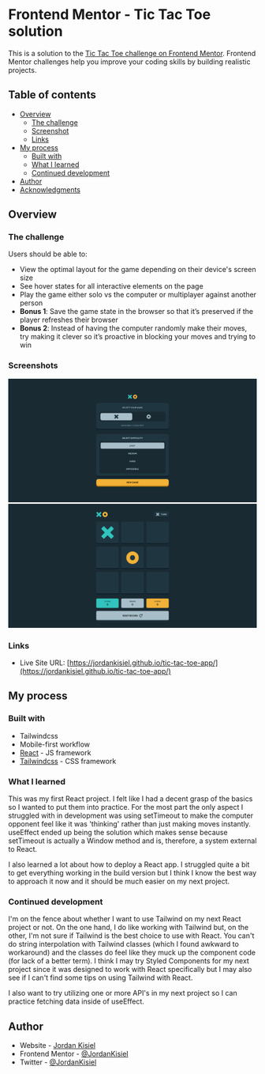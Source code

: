 # Frontend Mentor - Tic Tac Toe solution

This is a solution to the [Tic Tac Toe challenge on Frontend Mentor](https://www.frontendmentor.io/challenges/tic-tac-toe-game-Re7ZF_E2v). Frontend Mentor challenges help you improve your coding skills by building realistic projects. 

## Table of contents

- [Overview](#overview)
  - [The challenge](#the-challenge)
  - [Screenshot](#screenshot)
  - [Links](#links)
- [My process](#my-process)
  - [Built with](#built-with)
  - [What I learned](#what-i-learned)
  - [Continued development](#continued-development)
- [Author](#author)
- [Acknowledgments](#acknowledgments)

## Overview

### The challenge

Users should be able to:

- View the optimal layout for the game depending on their device's screen size
- See hover states for all interactive elements on the page
- Play the game either solo vs the computer or multiplayer against another person
- **Bonus 1**: Save the game state in the browser so that it’s preserved if the player refreshes their browser
- **Bonus 2**: Instead of having the computer randomly make their moves, try making it clever so it’s proactive in blocking your moves and trying to win

### Screenshots

![](./screenshot1.png)
![](./screenshot2.png)

### Links

- Live Site URL: [https://jordankisiel.github.io/tic-tac-toe-app/](https://jordankisiel.github.io/tic-tac-toe-app/)

## My process

### Built with

- Tailwindcss
- Mobile-first workflow
- [React](https://reactjs.org/) - JS framework
- [Tailwindcss](https://tailwindcss.com/) - CSS framework

### What I learned

This was my first React project. I felt like I had a decent grasp of the basics so I wanted to put them into practice. For the most part the only aspect I struggled with in development was using setTimeout to make the computer opponent feel like it was 'thinking' rather than just making moves instantly. useEffect ended up being the solution which makes sense because setTimeout is actually a Window method and is, therefore, a system external to React.

I also learned a lot about how to deploy a React app. I struggled quite a bit to get everything working in the build version but I think I know the best way to approach it now and it should be much easier on my next project.

### Continued development

I'm on the fence about whether I want to use Tailwind on my next React project or not. On the one hand, I do like working with Tailwind but, on the other, I'm not sure if Tailwind is the best choice to use with React. You can't do string interpolation with Tailwind classes (which I found awkward to workaround) and the classes do feel like they muck up the component code (for lack of a better term). I think I may try Styled Components for my next project since it was designed to work with React specifically but I may also see if I can't find some tips on using Tailwind with React.

I also want to try utilizing one or more API's in my next project so I can practice fetching data inside of useEffect.

## Author

- Website - [Jordan Kisiel](https://robojojo.co/)
- Frontend Mentor - [@JordanKisiel](https://www.frontendmentor.io/profile/JordanKisiel)
- Twitter - [@JordanKisiel](https://www.twitter.com/JordanKisiel)

